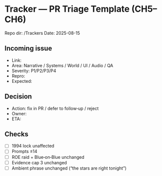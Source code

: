 # Tracker — PR Triage Template (CH5–CH6)
Repo dir: /Trackers
Date: 2025-08-15

## Incoming issue
- Link: 
- Area: Narrative / Systems / World / UI / Audio / QA
- Severity: P1/P2/P3/P4
- Repro:
- Expected:

## Decision
- Action: fix in PR / defer to follow‑up / reject
- Owner:
- ETA:

## Checks
- [ ] 1994 lock unaffected
- [ ] Prompts ≤14
- [ ] ROE raid + Blue‑on‑Blue unchanged
- [ ] Evidence cap 3 unchanged
- [ ] Ambient phrase unchanged (“the stars are right tonight”)
